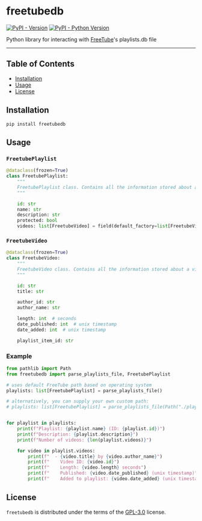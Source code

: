 # freetubedb

[![PyPI - Version](https://img.shields.io/pypi/v/freetubedb.svg)](https://pypi.org/project/freetubedb)
[![PyPI - Python Version](https://img.shields.io/pypi/pyversions/freetubedb.svg)](https://pypi.org/project/freetubedb)

Python library for interacting with [FreeTube](https://freetubeapp.io/)'s playlists.db file 

-----

## Table of Contents

- [Installation](#installation)
- [Usage](#usage)
- [License](#license)

## Installation

```console
pip install freetubedb
```

## Usage

### `FreetubePlaylist`
```python
@dataclass(frozen=True)
class FreetubePlaylist:
    """
    FreetubePlaylist class. Contains all the information stored about a playlist.
    """

    id: str
    name: str
    description: str
    protected: bool
    videos: list[FreetubeVideo] = field(default_factory=list[FreetubeVideo])
```

### `FreetubeVideo`
```python
@dataclass(frozen=True)
class FreetubeVideo:
    """
    FreetubeVideo class. Contains all the information stored about a video in a FreetubePlaylist.
    """

    id: str
    title: str

    author_id: str
    author_name: str

    length: int  # seconds
    date_published: int  # unix timestamp
    date_added: int  # unix timestamp

    playlist_item_id: str
```

### Example
```python
from pathlib import Path
from freetubedb import parse_playlists_file, FreetubePlaylist

# uses default FreeTube path based on operating system
playlists: list[FreetubePlaylist] = parse_playlists_file()

# alternatively, you can supply your own custom path:
# playlists: list[FreetubePlaylist] = parse_playlists_file(Path("./playlists.db"))


for playlist in playlists:
    print(f"Playlist: {playlist.name} (ID: {playlist.id})")
    print(f"Description: {playlist.description}")
    print(f"Number of videos: {len(playlist.videos)}")

    for video in playlist.videos:
        print(f"  - {video.title} by {video.author_name}")
        print(f"    Video ID: {video.id}")
        print(f"    Length: {video.length} seconds")
        print(f"    Published: {video.date_published} (unix timestamp)")
        print(f"    Added to playlist: {video.date_added} (unix timestamp)")
```

## License

`freetubedb` is distributed under the terms of the [GPL-3.0](https://spdx.org/licenses/GPL-3.0.html) license.
